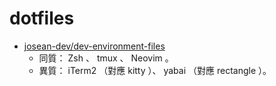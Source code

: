 # dotfiles

* [josean-dev/dev-environment-files](https://github.com/josean-dev/dev-environment-files)
  * 同質： Zsh 、 tmux 、 Neovim 。
  * 異質： iTerm2 （對應 kitty ）、 yabai （對應 rectangle ）。
